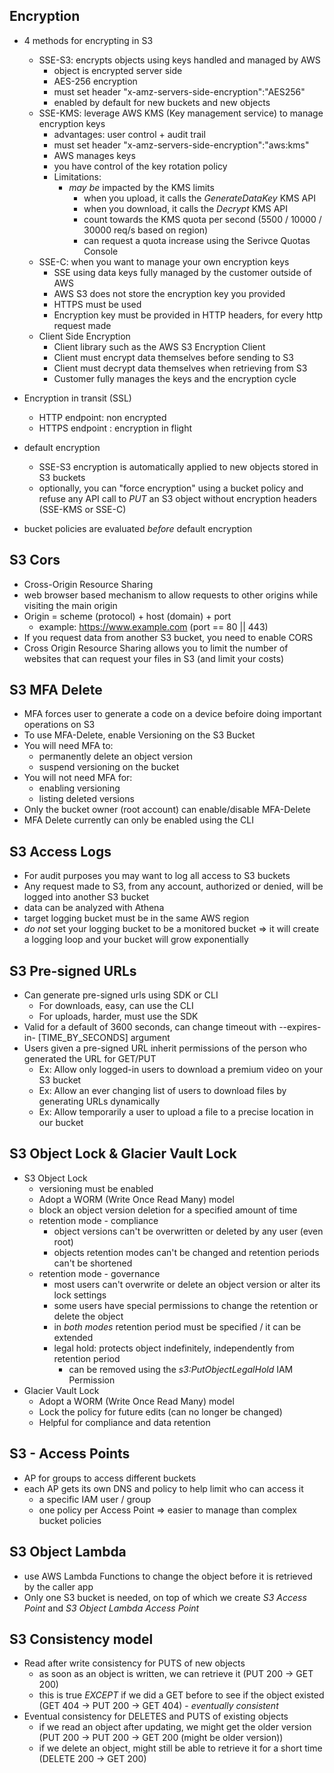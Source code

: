 ## Encryption

* 4 methods for encrypting in S3
  * SSE-S3: encrypts objects using keys handled and managed by AWS
    * object is encrypted server side
    * AES-256 encryption
    * must set header "x-amz-servers-side-encryption":"AES256"
    * enabled by default for new buckets and new objects
  * SSE-KMS: leverage AWS KMS (Key management service) to manage encryption keys
    * advantages: user control + audit trail
    * must set header "x-amz-servers-side-encryption":"aws:kms"
    * AWS manages keys
    * you have control of the key rotation policy
    * Limitations:
      * *may be* impacted by the KMS limits
        * when you upload, it calls the *GenerateDataKey* KMS API
        * when  you download, it calls the *Decrypt* KMS API
        * count towards the KMS quota per second (5500 / 10000 / 30000 req/s based on region)
        * can request a quota increase using the Serivce Quotas Console
  * SSE-C: when you want to manage your own encryption keys
    * SSE using data keys fully managed by the customer outside of AWS
    * AWS S3 does not store the encryption key you provided
    * HTTPS must be used
    * Encryption key must be provided in HTTP headers, for every http request made
  * Client Side Encryption
    * Client library such as the AWS S3 Encryption Client
    * Client must encrypt data themselves before sending to S3
    * Client must decrypt data themselves when retrieving from S3
    * Customer fully manages the keys and the encryption cycle

* Encryption in transit (SSL)
  * HTTP endpoint: non encrypted
  * HTTPS endpoint : encryption in flight

* default encryption
  * SSE-S3 encryption is automatically applied to new objects stored in S3 buckets
  * optionally, you can "force encryption" using a bucket policy and refuse any API call to *PUT* an S3 object without
    encryption headers (SSE-KMS or SSE-C)
* bucket policies are evaluated *before* default encryption

## S3 Cors

* Cross-Origin Resource Sharing
* web browser based mechanism to allow requests to other origins while visiting the main origin
* Origin = scheme (protocol) + host (domain) + port
  * example: https://www.example.com (port == 80 || 443)
* If you request data from another S3 bucket, you need to enable CORS
* Cross Origin Resource Sharing allows you to limit the number of websites that can request your files in S3 (and limit
  your costs)

## S3 MFA Delete

* MFA forces user to generate a code on a device befoire doing important operations on S3
* To use MFA-Delete, enable Versioning on the S3 Bucket
* You will need MFA to:
  * permanently delete an object version
  * suspend versioning on the bucket
* You will not need MFA for:
  * enabling versioning
  * listing deleted versions
* Only the bucket owner (root account) can enable/disable MFA-Delete
* MFA Delete currently can only be enabled using the CLI

## S3 Access Logs

* For audit purposes you may want to log all access to S3 buckets
* Any request made to S3, from any account, authorized or denied, will be logged into another S3 bucket
* data can be analyzed with Athena
* target logging bucket must be in the same AWS region
* *do not* set your logging bucket to be a monitored bucket => it will create a logging loop and your bucket will grow exponentially

## S3 Pre-signed URLs

* Can generate pre-signed urls using SDK or CLI
  * For downloads, easy, can use the CLI
  * For uploads, harder, must use the SDK
* Valid for a default of 3600 seconds, can change timeout with --expires-in- [TIME_BY_SECONDS] argument
* Users given a pre-signed URL inherit permissions of the person who generated the URL for GET/PUT
  * Ex: Allow only logged-in users to download a premium video on your S3 bucket
  * Ex: Allow an ever changing list of users to download files by generating URLs dynamically
  * Ex: Allow temporarily a user to upload a file to a precise location in our bucket

## S3 Object Lock & Glacier Vault Lock

* S3 Object Lock
  * versioning must be enabled
  * Adopt a WORM (Write Once Read Many) model
  * block an object version deletion for a specified amount of time
  * retention mode - compliance
    * object versions can't be overwritten or deleted by any user (even root)
    * objects retention modes can't be changed and retention periods can't be shortened
  * retention mode - governance
    * most users can't overwrite or delete an object version or alter its lock settings
    * some users have special permissions to change the retention or delete the object
    * in *both modes* retention period must be specified / it can be extended
    * legal hold: protects object indefinitely, independently from retention period
      * can be removed using the *s3:PutObjectLegalHold* IAM Permission
* Glacier Vault Lock
  * Adopt a WORM (Write Once Read Many) model
  * Lock the policy for future edits (can no longer be changed)
  * Helpful for compliance and data retention

## S3 - Access Points

* AP for groups to access different buckets
* each AP gets its own DNS and policy to help limit who can access it
  * a specific IAM user / group
  * one policy per Access Point => easier to manage than complex bucket policies

## S3 Object Lambda

* use AWS Lambda Functions to change the object before it is retrieved by the caller app
* Only one S3 bucket is needed, on top of which we create *S3 Access Point* and *S3 Object Lambda Access Point*

## S3 Consistency model

* Read after write consistency for PUTS of new objects
  * as soon as an object is written, we can retrieve it (PUT 200 -> GET 200)
  * this is true *EXCEPT* if we did a GET before to see if the object existed (GET 404 -> PUT 200 -> GET 404) -
    *eventually consistent*
* Eventual consistency for DELETES and PUTS of existing objects
  * if we read an object after updating, we might get the older version
    (PUT 200 -> PUT 200 -> GET 200 (might be older version))
  * if we delete an object, might still be able to retrieve it for a short time
    (DELETE 200 -> GET 200)
